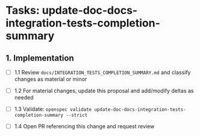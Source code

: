 # Tasks: update-doc-docs-integration-tests-completion-summary

## 1. Implementation

- [ ] 1.1 Review `docs/INTEGRATION_TESTS_COMPLETION_SUMMARY.md` and classify changes as material or minor

- [ ] 1.2 For material changes, update this proposal and add/modify deltas as needed

- [ ] 1.3 Validate: `openspec validate update-doc-docs-integration-tests-completion-summary --strict`

- [ ] 1.4 Open PR referencing this change and request review
